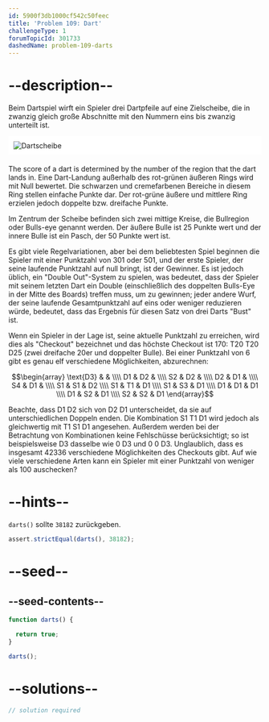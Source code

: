 ```yaml
---
id: 5900f3db1000cf542c50feec
title: 'Problem 109: Dart'
challengeType: 1
forumTopicId: 301733
dashedName: problem-109-darts
---
```


# --description--

Beim Dartspiel wirft ein Spieler drei Dartpfeile auf eine Zielscheibe, die in zwanzig gleich große Abschnitte mit den Nummern eins bis zwanzig unterteilt ist.

<img alt="Dartscheibe" src="https://cdn.freecodecamp.org/curriculum/project-euler/darts.png" style="background-color: white; padding: 10px; display: block; margin-right: auto; margin-left: auto; margin-bottom: 1.2rem;" />

The score of a dart is determined by the number of the region that the dart lands in. Eine Dart-Landung außerhalb des rot-grünen äußeren Rings wird mit Null bewertet. Die schwarzen und cremefarbenen Bereiche in diesem Ring stellen einfache Punkte dar. Der rot-grüne äußere und mittlere Ring erzielen jedoch doppelte bzw. dreifache Punkte.

Im Zentrum der Scheibe befinden sich zwei mittige Kreise, die Bullregion oder Bulls-eye genannt werden. Der äußere Bulle ist 25 Punkte wert und der innere Bulle ist ein Pasch, der 50 Punkte wert ist.

Es gibt viele Regelvariationen, aber bei dem beliebtesten Spiel beginnen die Spieler mit einer Punktzahl von 301 oder 501, und der erste Spieler, der seine laufende Punktzahl auf null bringt, ist der Gewinner. Es ist jedoch üblich, ein "Double Out"-System zu spielen, was bedeutet, dass der Spieler mit seinem letzten Dart ein Double (einschließlich des doppelten Bulls-Eye in der Mitte des Boards) treffen muss, um zu gewinnen; jeder andere Wurf, der seine laufende Gesamtpunktzahl auf eins oder weniger reduzieren würde, bedeutet, dass das Ergebnis für diesen Satz von drei Darts "Bust" ist.

Wenn ein Spieler in der Lage ist, seine aktuelle Punktzahl zu erreichen, wird dies als "Checkout" bezeichnet und das höchste Checkout ist 170: T20 T20 D25 (zwei dreifache 20er und doppelter Bulle). Bei einer Punktzahl von 6 gibt es genau elf verschiedene Möglichkeiten, abzurechnen:

$$\begin{array}   \text{D3} &    &    \\\\
  D1        & D2 &    \\\\   S2        & D2 &    \\\\
  D2        & D1 &    \\\\   S4        & D1 &    \\\\
  S1        & S1 & D2 \\\\   S1        & T1 & D1 \\\\
  S1        & S3 & D1 \\\\   D1        & D1 & D1 \\\\
  D1        & S2 & D1 \\\\ S2        & S2 & D1 \end{array}$$

Beachte, dass D1 D2 sich von D2 D1 unterscheidet, da sie auf unterschiedlichen Doppeln enden. Die Kombination S1 T1 D1 wird jedoch als gleichwertig mit T1 S1 D1 angesehen. Außerdem werden bei der Betrachtung von Kombinationen keine Fehlschüsse berücksichtigt; so ist beispielsweise D3 dasselbe wie 0 D3 und 0 0 D3. Unglaublich, dass es insgesamt 42336 verschiedene Möglichkeiten des Checkouts gibt. Auf wie viele verschiedene Arten kann ein Spieler mit einer Punktzahl von weniger als 100 auschecken?

# --hints--

`darts()` sollte `38182` zurückgeben.

```js
assert.strictEqual(darts(), 38182);
```

# --seed--

## --seed-contents--

```js
function darts() {

  return true;
}

darts();
```

# --solutions--

```js
// solution required
```
